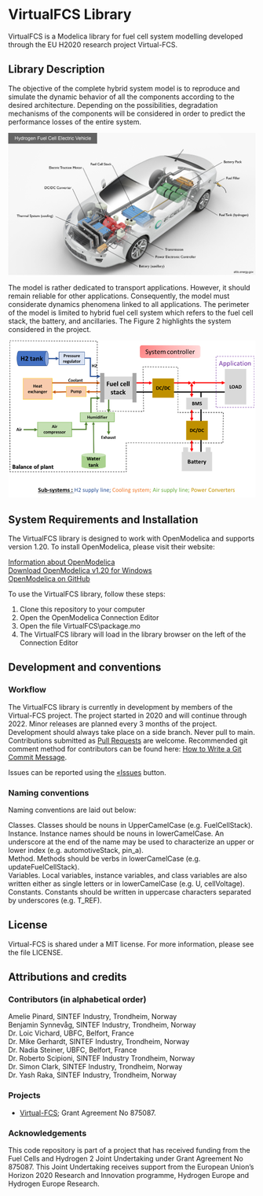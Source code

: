 # VirtualFCS Library
VirtualFCS is a Modelica library for fuel cell system modelling developed through the EU H2020 research project Virtual-FCS.

## Library Description

The objective of the complete hybrid system model is to reproduce and simulate the dynamic behavior of all the components according to the desired architecture. Depending on the possibilities, degradation mechanisms of the components will be considered in order to predict the performance losses of the entire system.

![picture](img/hydrogen-high-res.jpg)

The model is rather dedicated to transport applications. However, it should remain reliable for other applications. Consequently, the model must considerate dynamics phenomena linked to all applications. The perimeter of the model is limited to hybrid fuel cell system which refers to the fuel cell stack, the battery, and ancillaries. The Figure 2 highlights the system considered in the project. 

![picture](img/VirtualFCS_Model_Scope.png)


## System Requirements and Installation
The VirtualFCS library is designed to work with OpenModelica and supports version 1.20. To install OpenModelica, please visit their website:

[Information about OpenModelica](https://www.openmodelica.org/)<br/>
[Download OpenModelica v1.20 for Windows](https://build.openmodelica.org/omc/builds/windows/releases/1.20/0/)<br/>
[OpenModelica on GitHub](https://github.com/OpenModelica)<br/>

To use the VirtualFCS library, follow these steps:
1. Clone this repository to your computer
2. Open the OpenModelica Connection Editor
3. Open the file VirtualFCS\package.mo
4. The VirtualFCS library will load in the library browser on the left of the Connection Editor

Development and conventions
------------------------

### Workflow
The VirtualFCS library is currently in development by members of the Virtual-FCS project. The project started in 2020 and will continue through 2022. Minor releases are planned every 3 months of the project. Development should always take place on a side branch. Never pull to main. Contributions submitted as [Pull Requests](https://github.com/Virtual-FCS/VirtualFCS/pulls) are welcome. Recommended git comment method for contributors can be found here: [How to Write a Git Commit Message](https://cbea.ms/git-commit/). 

Issues can be reported using the [«Issues](https://github.com/Virtual-FCS/VirtualFCS/issues) button. 

### Naming conventions
Naming conventions are laid out below:

Classes. Classes should be nouns in UpperCamelCase (e.g. FuelCellStack).<br/>
Instance. Instance names should be nouns in lowerCamelCase. An underscore at the end of the name may be used to characterize an upper or lower index (e.g. automotiveStack, pin_a).<br/>
Method. Methods should be verbs in lowerCamelCase (e.g. updateFuelCellStack).<br/>
Variables. Local variables, instance variables, and class variables are also written either as single letters or in lowerCamelCase (e.g. U, cellVoltage).<br/>
Constants. Constants should be written in uppercase characters separated by underscores (e.g. T_REF).<br/>

License
-------
Virtual-FCS is shared under a MIT license. For more information, please see the file LICENSE.

Attributions and credits
------------------------

### Contributors (in alphabetical order)
Amelie Pinard, 		SINTEF Industry, Trondheim, Norway<br/>
Benjamin Synnevåg, 		SINTEF Industry, Trondheim, Norway<br/>
Dr. Loic Vichard, 	UBFC, Belfort, France<br/>
Dr. Mike Gerhardt, 	SINTEF Industry, Trondheim, Norway<br/>
Dr. Nadia Steiner, 	UBFC, Belfort, France<br/>
Dr. Roberto Scipioni, 	SINTEF Industry Trondheim, Norway<br/>
Dr. Simon Clark, 	SINTEF Industry, Trondheim, Norway<br/>
Dr. Yash Raka, 		SINTEF Industry, Trondheim, Norway<br/>

### Projects
- [Virtual-FCS](http://www.virtual-fcs.eu/); Grant Agreement No 875087.

### Acknowledgements
  This code repository is part of a project that has received funding from the Fuel Cells and Hydrogen 2 Joint Undertaking under Grant Agreement No 875087. This Joint Undertaking receives support from the European Union’s Horizon 2020 Research and Innovation programme, Hydrogen Europe and Hydrogen Europe Research.

